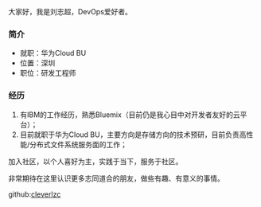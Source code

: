 大家好，我是刘志超，DevOps爱好者。

### 简介

- 就职：华为Cloud BU
- 位置：深圳
- 职位：研发工程师

### 经历
1. 有IBM的工作经历，熟悉Bluemix（目前仍是我心目中对开发者友好的云平台）；
2. 目前就职于华为Cloud BU，主要方向是存储方向的技术预研，目前负责高性能/分布式文件系统服务面的工作；


加入社区，以个人喜好为主，实践于当下，服务于社区。

非常期待在这里认识更多志同道合的朋友，做些有趣、有意义的事情。

github:[cleverlzc](https://github.com/cleverlzc)
